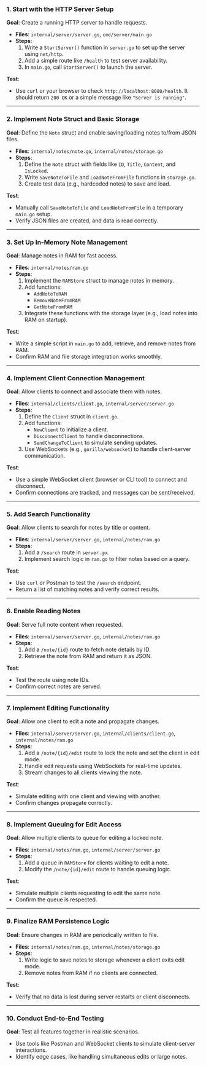 
### **1. Start with the HTTP Server Setup**
**Goal**: Create a running HTTP server to handle requests.
- **Files**: `internal/server/server.go`, `cmd/server/main.go`
- **Steps**:
    1. Write a `StartServer()` function in `server.go` to set up the server using `net/http`.
    2. Add a simple route like `/health` to test server availability.
    3. In `main.go`, call `StartServer()` to launch the server.

**Test**:
- Use `curl` or your browser to check `http://localhost:8080/health`. It should return `200 OK` or a simple message like `"Server is running"`.

---

### **2. Implement Note Struct and Basic Storage**
**Goal**: Define the `Note` struct and enable saving/loading notes to/from JSON files.
- **Files**: `internal/notes/note.go`, `internal/notes/storage.go`
- **Steps**:
    1. Define the `Note` struct with fields like `ID`, `Title`, `Content`, and `IsLocked`.
    2. Write `SaveNoteToFile` and `LoadNoteFromFile` functions in `storage.go`.
    3. Create test data (e.g., hardcoded notes) to save and load.

**Test**:
- Manually call `SaveNoteToFile` and `LoadNoteFromFile` in a temporary `main.go` setup.
- Verify JSON files are created, and data is read correctly.

---

### **3. Set Up In-Memory Note Management**
**Goal**: Manage notes in RAM for fast access.
- **Files**: `internal/notes/ram.go`
- **Steps**:
    1. Implement the `RAMStore` struct to manage notes in memory.
    2. Add functions:
        - `AddNoteToRAM`
        - `RemoveNoteFromRAM`
        - `GetNoteFromRAM`
    3. Integrate these functions with the storage layer (e.g., load notes into RAM on startup).

**Test**:
- Write a simple script in `main.go` to add, retrieve, and remove notes from RAM.
- Confirm RAM and file storage integration works smoothly.

---

### **4. Implement Client Connection Management**
**Goal**: Allow clients to connect and associate them with notes.
- **Files**: `internal/clients/client.go`, `internal/server/server.go`
- **Steps**:
    1. Define the `Client` struct in `client.go`.
    2. Add functions:
        - `NewClient` to initialize a client.
        - `DisconnectClient` to handle disconnections.
        - `SendChangeToClient` to simulate sending updates.
    3. Use WebSockets (e.g., `gorilla/websocket`) to handle client-server communication.

**Test**:
- Use a simple WebSocket client (browser or CLI tool) to connect and disconnect.
- Confirm connections are tracked, and messages can be sent/received.

---

### **5. Add Search Functionality**
**Goal**: Allow clients to search for notes by title or content.
- **Files**: `internal/server/server.go`, `internal/notes/ram.go`
- **Steps**:
    1. Add a `/search` route in `server.go`.
    2. Implement search logic in `ram.go` to filter notes based on a query.

**Test**:
- Use `curl` or Postman to test the `/search` endpoint.
- Return a list of matching notes and verify correct results.

---

### **6. Enable Reading Notes**
**Goal**: Serve full note content when requested.
- **Files**: `internal/server/server.go`, `internal/notes/ram.go`
- **Steps**:
    1. Add a `/note/{id}` route to fetch note details by ID.
    2. Retrieve the note from RAM and return it as JSON.

**Test**:
- Test the route using note IDs.
- Confirm correct notes are served.

---

### **7. Implement Editing Functionality**
**Goal**: Allow one client to edit a note and propagate changes.
- **Files**: `internal/server/server.go`, `internal/clients/client.go`, `internal/notes/ram.go`
- **Steps**:
    1. Add a `/note/{id}/edit` route to lock the note and set the client in edit mode.
    2. Handle edit requests using WebSockets for real-time updates.
    3. Stream changes to all clients viewing the note.

**Test**:
- Simulate editing with one client and viewing with another.
- Confirm changes propagate correctly.

---

### **8. Implement Queuing for Edit Access**
**Goal**: Allow multiple clients to queue for editing a locked note.
- **Files**: `internal/notes/ram.go`, `internal/server/server.go`
- **Steps**:
    1. Add a queue in `RAMStore` for clients waiting to edit a note.
    2. Modify the `/note/{id}/edit` route to handle queuing logic.

**Test**:
- Simulate multiple clients requesting to edit the same note.
- Confirm the queue is respected.

---

### **9. Finalize RAM Persistence Logic**
**Goal**: Ensure changes in RAM are periodically written to file.
- **Files**: `internal/notes/ram.go`, `internal/notes/storage.go`
- **Steps**:
    1. Write logic to save notes to storage whenever a client exits edit mode.
    2. Remove notes from RAM if no clients are connected.

**Test**:
- Verify that no data is lost during server restarts or client disconnects.

---

### **10. Conduct End-to-End Testing**
**Goal**: Test all features together in realistic scenarios.
- Use tools like Postman and WebSocket clients to simulate client-server interactions.
- Identify edge cases, like handling simultaneous edits or large notes.
